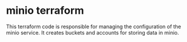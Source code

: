 # minio terraform

This terraform code is responsible for managing the configuration of the minio service. It creates buckets and accounts
for storing data in minio.
